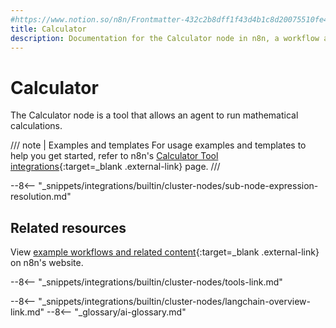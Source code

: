 ```yaml
---
#https://www.notion.so/n8n/Frontmatter-432c2b8dff1f43d4b1c8d20075510fe4
title: Calculator
description: Documentation for the Calculator node in n8n, a workflow automation platform. Includes details of operations and configuration, and links to examples and credentials information.
---
```


# Calculator

The Calculator node is a tool that allows an agent to run mathematical calculations. 

/// note | Examples and templates
For usage examples and templates to help you get started, refer to n8n's [Calculator Tool integrations](https://n8n.io/integrations/calculator/){:target=_blank .external-link} page.
///

--8<-- "_snippets/integrations/builtin/cluster-nodes/sub-node-expression-resolution.md"

## Related resources

View [example workflows and related content](https://n8n.io/integrations/calculator/){:target=_blank .external-link} on n8n's website.

--8<-- "_snippets/integrations/builtin/cluster-nodes/tools-link.md"

--8<-- "_snippets/integrations/builtin/cluster-nodes/langchain-overview-link.md"
--8<-- "_glossary/ai-glossary.md"

